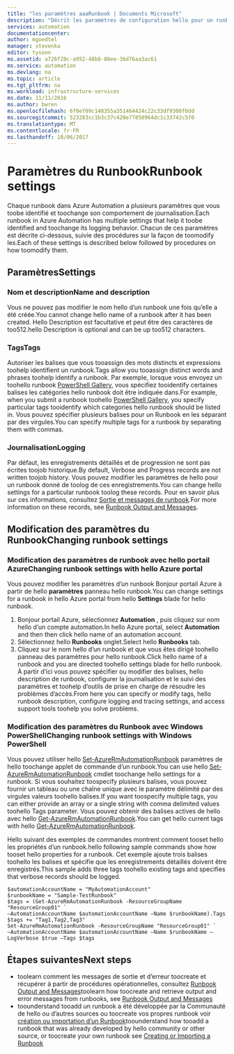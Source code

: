 ```yaml
---
title: "les paramètres aaaRunbook | Documents Microsoft"
description: "Décrit les paramètres de configuration hello pour un runbook dans Azure Automation et comment toochange à l’aide des deux hello portail de gestion Azure et Windows PowerShell."
services: automation
documentationcenter: 
author: mgoedtel
manager: stevenka
editor: tysonn
ms.assetid: a726f20c-a952-48b8-88ee-36d76aa3ac61
ms.service: automation
ms.devlang: na
ms.topic: article
ms.tgt_pltfrm: na
ms.workload: infrastructure-services
ms.date: 11/11/2016
ms.author: bwren
ms.openlocfilehash: 6f0ef09c148355a351464424c22c33df9300f0dd
ms.sourcegitcommit: 523283cc1b3c37c428e77850964dc1c33742c5f0
ms.translationtype: MT
ms.contentlocale: fr-FR
ms.lasthandoff: 10/06/2017
---
```

# <a name="runbook-settings"></a><span data-ttu-id="f3d29-103">Paramètres du Runbook</span><span class="sxs-lookup"><span data-stu-id="f3d29-103">Runbook settings</span></span>
<span data-ttu-id="f3d29-104">Chaque runbook dans Azure Automation a plusieurs paramètres que vous toobe identifié et toochange son comportement de journalisation.</span><span class="sxs-lookup"><span data-stu-id="f3d29-104">Each runbook in Azure Automation has multiple settings that help it toobe identified and toochange its logging behavior.</span></span> <span data-ttu-id="f3d29-105">Chacun de ces paramètres est décrite ci-dessous, suivie des procédures sur la façon de toomodify les.</span><span class="sxs-lookup"><span data-stu-id="f3d29-105">Each of these settings is described below followed by procedures on how toomodify them.</span></span>

## <a name="settings"></a><span data-ttu-id="f3d29-106">Paramètres</span><span class="sxs-lookup"><span data-stu-id="f3d29-106">Settings</span></span>
### <a name="name-and-description"></a><span data-ttu-id="f3d29-107">Nom et description</span><span class="sxs-lookup"><span data-stu-id="f3d29-107">Name and description</span></span>
<span data-ttu-id="f3d29-108">Vous ne pouvez pas modifier le nom hello d’un runbook une fois qu’elle a été créée.</span><span class="sxs-lookup"><span data-stu-id="f3d29-108">You cannot change hello name of a runbook after it has been created.</span></span> <span data-ttu-id="f3d29-109">Hello Description est facultative et peut être des caractères de too512.</span><span class="sxs-lookup"><span data-stu-id="f3d29-109">hello Description is optional and can be up too512 characters.</span></span>

### <a name="tags"></a><span data-ttu-id="f3d29-110">Tags</span><span class="sxs-lookup"><span data-stu-id="f3d29-110">Tags</span></span>
<span data-ttu-id="f3d29-111">Autoriser les balises que vous tooassign des mots distincts et expressions toohelp identifient un runbook.</span><span class="sxs-lookup"><span data-stu-id="f3d29-111">Tags allow you tooassign distinct words and phrases toohelp identify a runbook.</span></span> <span data-ttu-id="f3d29-112">Par exemple, lorsque vous envoyez un toohello runbook [PowerShell Gallery](https://www.powershellgallery.com/), vous spécifiez tooidentify certaines balises les catégories hello runbook doit être indiquée dans.</span><span class="sxs-lookup"><span data-stu-id="f3d29-112">For example, when you submit a runbook toohello [PowerShell Gallery](https://www.powershellgallery.com/), you specify particular tags tooidentify which categories hello runbook should be listed in.</span></span> <span data-ttu-id="f3d29-113">Vous pouvez spécifier plusieurs balises pour un Runbook en les séparant par des virgules.</span><span class="sxs-lookup"><span data-stu-id="f3d29-113">You can specify multiple tags for a runbook by separating them with commas.</span></span>

### <a name="logging"></a><span data-ttu-id="f3d29-114">Journalisation</span><span class="sxs-lookup"><span data-stu-id="f3d29-114">Logging</span></span>
<span data-ttu-id="f3d29-115">Par défaut, les enregistrements détaillés et de progression ne sont pas écrites toojob historique.</span><span class="sxs-lookup"><span data-stu-id="f3d29-115">By default, Verbose and Progress records are not written toojob history.</span></span> <span data-ttu-id="f3d29-116">Vous pouvez modifier les paramètres de hello pour un runbook donné de toolog de ces enregistrements.</span><span class="sxs-lookup"><span data-stu-id="f3d29-116">You can change hello settings for a particular runbook toolog these records.</span></span> <span data-ttu-id="f3d29-117">Pour en savoir plus sur ces informations, consultez [Sortie et messages de runbook](automation-runbook-output-and-messages.md).</span><span class="sxs-lookup"><span data-stu-id="f3d29-117">For more information on these records, see [Runbook Output and Messages](automation-runbook-output-and-messages.md).</span></span>

## <a name="changing-runbook-settings"></a><span data-ttu-id="f3d29-118">Modification des paramètres du Runbook</span><span class="sxs-lookup"><span data-stu-id="f3d29-118">Changing runbook settings</span></span>

### <a name="changing-runbook-settings-with-hello-azure-portal"></a><span data-ttu-id="f3d29-119">Modification des paramètres de runbook avec hello portail Azure</span><span class="sxs-lookup"><span data-stu-id="f3d29-119">Changing runbook settings with hello Azure portal</span></span>
<span data-ttu-id="f3d29-120">Vous pouvez modifier les paramètres d’un runbook Bonjour portail Azure à partir de hello **paramètres** panneau hello runbook.</span><span class="sxs-lookup"><span data-stu-id="f3d29-120">You can change settings for a runbook in hello Azure portal from hello **Settings** blade for hello runbook.</span></span>

1. <span data-ttu-id="f3d29-121">Bonjour portail Azure, sélectionnez **Automation** , puis cliquez sur nom hello d’un compte automation.</span><span class="sxs-lookup"><span data-stu-id="f3d29-121">In hello Azure portal, select **Automation** and then then click hello name of an automation account.</span></span>
2. <span data-ttu-id="f3d29-122">Sélectionnez hello **Runbooks** onglet.</span><span class="sxs-lookup"><span data-stu-id="f3d29-122">Select hello **Runbooks** tab.</span></span>
3. <span data-ttu-id="f3d29-123">Cliquez sur le nom hello d’un runbook et que vous êtes dirigé toohello panneau des paramètres pour hello runbook.</span><span class="sxs-lookup"><span data-stu-id="f3d29-123">Click hello name of a runbook and you are directed toohello settings blade for hello runbook.</span></span> <span data-ttu-id="f3d29-124">À partir d’ici vous pouvez spécifier ou modifier des balises, hello description de runbook, configurer la journalisation et le suivi des paramètres et toohelp d’outils de prise en charge de résoudre les problèmes d’accès.</span><span class="sxs-lookup"><span data-stu-id="f3d29-124">From here you can specify or modify tags, hello runbook description, configure logging and tracing settings, and access support tools toohelp you solve problems.</span></span>     

### <a name="changing-runbook-settings-with-windows-powershell"></a><span data-ttu-id="f3d29-125">Modification des paramètres du Runbook avec Windows PowerShell</span><span class="sxs-lookup"><span data-stu-id="f3d29-125">Changing runbook settings with Windows PowerShell</span></span>
<span data-ttu-id="f3d29-126">Vous pouvez utiliser hello [Set-AzureRmAutomationRunbook](https://msdn.microsoft.com/library/mt603786.aspx) paramètres de hello toochange applet de commande d’un runbook.</span><span class="sxs-lookup"><span data-stu-id="f3d29-126">You can use hello [Set-AzureRmAutomationRunbook](https://msdn.microsoft.com/library/mt603786.aspx) cmdlet toochange hello settings for a runbook.</span></span> <span data-ttu-id="f3d29-127">Si vous souhaitez toospecify plusieurs balises, vous pouvez fournir un tableau ou une chaîne unique avec le paramètre délimité par des virgules valeurs toohello balises.</span><span class="sxs-lookup"><span data-stu-id="f3d29-127">If you want toospecify multiple tags, you can either provide an array or a single string with comma delimited values toohello Tags parameter.</span></span> <span data-ttu-id="f3d29-128">Vous pouvez obtenir des balises actives de hello avec hello [Get-AzureRmAutomationRunbook](https://msdn.microsoft.com/library/mt603728.aspx).</span><span class="sxs-lookup"><span data-stu-id="f3d29-128">You can get hello current tags with hello [Get-AzureRmAutomationRunbook](https://msdn.microsoft.com/library/mt603728.aspx).</span></span>

<span data-ttu-id="f3d29-129">Hello suivant des exemples de commandes montrent comment tooset hello les propriétés d’un runbook.</span><span class="sxs-lookup"><span data-stu-id="f3d29-129">hello following sample commands show how tooset hello properties for a runbook.</span></span> <span data-ttu-id="f3d29-130">Cet exemple ajoute trois balises toohello les balises et spécifie que les enregistrements détaillés doivent être enregistrés.</span><span class="sxs-lookup"><span data-stu-id="f3d29-130">This sample adds three tags toohello existing tags and specifies that verbose records should be logged.</span></span>

    $automationAccountName = "MyAutomationAccount"
    $runbookName = "Sample-TestRunbook"
    $tags = (Get-AzureRmAutomationRunbook -ResourceGroupName "ResourceGroup01" `
    –AutomationAccountName $automationAccountName –Name $runbookName).Tags
    $tags += "Tag1,Tag2,Tag3"
    Set-AzureRmAutomationRunbook -ResourceGroupName "ResourceGroup01" `
    –AutomationAccountName $automationAccountName –Name $runbookName –LogVerbose $true –Tags $tags

## <a name="next-steps"></a><span data-ttu-id="f3d29-131">Étapes suivantes</span><span class="sxs-lookup"><span data-stu-id="f3d29-131">Next steps</span></span>
* <span data-ttu-id="f3d29-132">toolearn comment les messages de sortie et d’erreur toocreate et récupérer à partir de procédures opérationnelles, consultez [Runbook Output and Messages](automation-runbook-output-and-messages.md)</span><span class="sxs-lookup"><span data-stu-id="f3d29-132">toolearn how toocreate and retrieve output and error messages from runbooks, see [Runbook Output and Messages](automation-runbook-output-and-messages.md)</span></span> 
* <span data-ttu-id="f3d29-133">toounderstand tooadd un runbook a été développée par la Communauté de hello ou d’autres sources ou toocreate vos propres runbook voir [création ou importation d’un Runbook](automation-creating-importing-runbook.md)</span><span class="sxs-lookup"><span data-stu-id="f3d29-133">toounderstand how tooadd a runbook that was already developed by hello community or other source, or toocreate your own runbook see [Creating or Importing a Runbook](automation-creating-importing-runbook.md)</span></span> 

